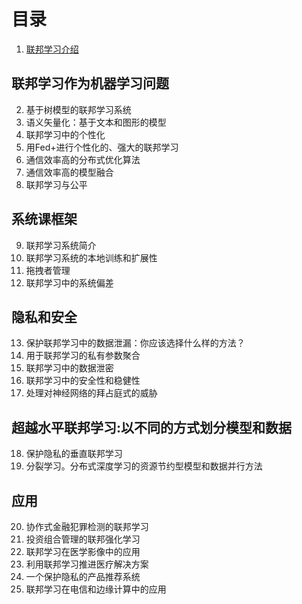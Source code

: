 # 目录

1. [联邦学习介绍](Introduction-to-Federated-Learning.md)

## 联邦学习作为机器学习问题

2. 基于树模型的联邦学习系统
3. 语义矢量化：基于文本和图形的模型
4. 联邦学习中的个性化
5. 用Fed+进行个性化的、强大的联邦学习
6. 通信效率高的分布式优化算法
7. 通信效率高的模型融合
8. 联邦学习与公平

## 系统课框架

9. 联邦学习系统简介
10. 联邦学习系统的本地训练和扩展性
11. 拖拽者管理
12. 联邦学习中的系统偏差

## 隐私和安全

13. 保护联邦学习中的数据泄漏：你应该选择什么样的方法？
14. 用于联邦学习的私有参数聚合
15. 联邦学习中的数据泄密
16. 联邦学习中的安全性和稳健性
17. 处理对神经网络的拜占庭式的威胁

## 超越水平联邦学习:以不同的方式划分模型和数据

18. 保护隐私的垂直联邦学习
19. 分裂学习。分布式深度学习的资源节约型模型和数据并行方法

## 应用

20. 协作式金融犯罪检测的联邦学习
21. 投资组合管理的联邦强化学习
22. 联邦学习在医学影像中的应用
23. 利用联邦学习推进医疗解决方案
24. 一个保护隐私的产品推荐系统
25. 联邦学习在电信和边缘计算中的应用
